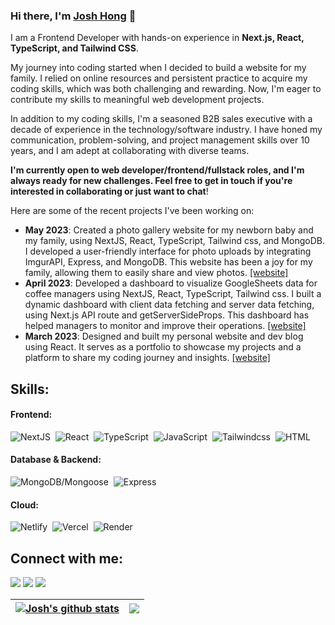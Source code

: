### Hi there, I'm [Josh Hong](https://Joshhong30s.github.io) 👋

I am a Frontend Developer with hands-on experience in **Next.js, React, TypeScript, and Tailwind CSS**. 

My journey into coding started when I decided to build a website for my family. I relied on online resources and persistent practice to acquire my coding skills, which was both challenging and rewarding. Now, I'm eager to contribute my skills to meaningful web development projects.

In addition to my coding skills, I'm a seasoned B2B sales executive with a decade of experience in the technology/software industry. I have honed my communication, problem-solving, and project management skills over 10 years, and I am adept at collaborating with diverse teams.

**I'm currently open to web developer/frontend/fullstack roles, and I'm always ready for new challenges. Feel free to get in touch if you're interested in collaborating or just want to chat**!

Here are some of the recent projects I've been working on:

- **May 2023**: Created a photo gallery website for my newborn baby and my family, using NextJS, React, TypeScript, Tailwind css, and MongoDB. I developed a user-friendly interface for photo uploads by integrating ImgurAPI, Express, and MongoDB. This website has been a joy for my family, allowing them to easily share and view photos. [[website]](https://06baby.vercel.app/)
- **April 2023**: Developed a dashboard to visualize GoogleSheets data for coffee managers using NextJS, React, TypeScript, Tailwind css. I built a dynamic dashboard with client data fetching and server data fetching, using Next.js API route and getServerSideProps. This dashboard has helped managers to monitor and improve their operations. [[website]](https://03dashboard.vercel.app/)
- **March 2023**: Designed and built my personal website and dev blog using React. It serves as a portfolio to showcase my projects and a platform to share my coding journey and insights. [[website]](https://joshhong.vercel.app/)

## Skills:

#### Frontend:

![NextJS](https://img.shields.io/badge/Next.js-000?logo=nextdotjs&logoColor=fff&style=for-the-badge)&nbsp;
![React](https://img.shields.io/badge/React-20232A?style=for-the-badge&logo=react&logoColor=61DAFB)&nbsp;
![TypeScript](https://img.shields.io/badge/TypeScript-007ACC?style=for-the-badge&logo=typescript&logoColor=white)&nbsp;
![JavaScript](https://img.shields.io/badge/JavaScript-F7DF1E?style=for-the-badge&logo=JavaScript&logoColor=white)&nbsp;
![Tailwindcss](https://img.shields.io/badge/Tailwind_CSS-38B2AC?style=for-the-badge&logo=tailwind-css&logoColor=white)&nbsp;
![HTML](https://img.shields.io/badge/HTML-239120?style=for-the-badge&logo=html5&logoColor=white)

#### Database & Backend:

![MongoDB/Mongoose](https://img.shields.io/badge/MongoDB-4EA94B?style=for-the-badge&logo=mongodb&logoColor=white)&nbsp;
![Express](https://img.shields.io/badge/express-00000F?style=for-the-badge&logo=express&logoColor=white)&nbsp;

#### Cloud:

![Netlify](https://img.shields.io/badge/Netlify-00C7B7?style=for-the-badge&logo=netlify&logoColor=white)&nbsp;
![Vercel](https://img.shields.io/badge/Vercel-000000?style=for-the-badge&logo=vercel&logoColor=white)&nbsp;
![Render](https://img.shields.io/badge/Render-000000?style=for-the-badge&logo=render&logoColor=white)&nbsp;

## Connect with me:

<p align = "center">


[<img src ="https://img.shields.io/badge/website-%23.svg?&style=for-the-badge&logo=www&logoColor=white%22&color=black">](https://joshhong.vercel.app/)
[<img src="https://img.shields.io/badge/LinkedIn-0077B5?style=for-the-badge&logo=linkedin&logoColor=white" />](https://www.linkedin.com/in/josh-hong-163644102/)
[<img src="https://img.shields.io/badge/Gmail-D14836?style=for-the-badge&logo=gmail&logoColor=white" />](mailto:30sboynote@gmail.com/)

</p>

| <a href="https://github.com/joshhong30s/github-readme-stats"><img align="center" src="https://github-readme-stats.vercel.app/api?username=joshhong30s&show_icons=true&include_all_commits=true&theme=buefy&hide_border=true" alt="Josh's github stats" /></a> | <a href="https://github.com/joshhong30s/github-readme-stats"><img align="center" src="https://github-readme-stats.vercel.app/api/top-langs/?username=joshhong30s&layout=compact&theme=buefy&hide_border=true" /></a> |
| ------------------------------------------------------------------------------------------------------------------------------------------------------------------------------------------------------------------------------------------------------------- | -------------------------------------------------------------------------------------------------------------------------------------------------------------------------------------------------------------------- |

